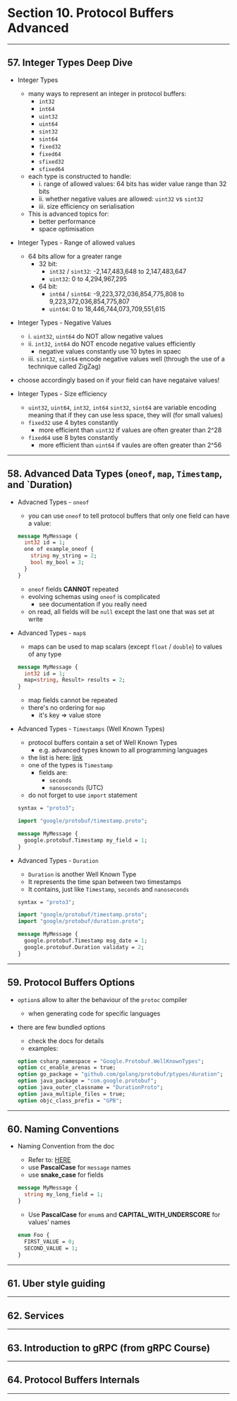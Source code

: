 # Section 10. Protocol Buffers Advanced

---

## 57. Integer Types Deep Dive

* Integer Types
  * many ways to represent an integer in protocol buffers:
    * `int32`
    * `int64`
    * `uint32`
    * `uint64`
    * `sint32`
    * `sint64`
    * `fixed32`
    * `fixed64`
    * `sfixed32`
    * `sfixed64`
  * each type is constructed to handle:
    * i. range of allowed values: 64 bits has wider value range than 32 bits
    * ii. whether negative values are allowed: `uint32` vs `sint32`
    * iii. size efficiency on serialisation
  * This is advanced topics for:
    * better performance
    * space optimisation

* Integer Types - Range of allowed values
  * 64 bits allow for a greater range
    * 32 bit:
      * `int32` / `sint32`: -2,147,483,648 to 2,147,483,647
      * `uint32`: 0 to 4,294,967,295
    * 64 bit:
      * `int64` / `sint64`: -9,223,372,036,854,775,808 to 9,223,372,036,854,775,807
      * `uint64`: 0 to 18,446,744,073,709,551,615

* Integer Types - Negative Values
  * i. `uint32`, `uint64` do NOT allow negative values
  * ii. `int32`, `int64` do NOT encode negative values efficiently
    * negative values constantly use 10 bytes in spaec
  * iii. `sint32`, `sint64` encode negative values well (through the use of a technique called ZigZag)
* choose accordingly based on if your field can have negataive values!

* Integer Types - Size efficiency
  * `uint32`, `uint64`, `int32`, `int64` `sint32`, `sint64` are variable encoding meaning that if they can use less space, they will (for small values)
  * `fixed32` use 4 bytes constantly
    * more efficient than `uint32` if values are often greater than 2^28
  * `fixed64` use 8 bytes constantly
    * more efficient than `uint64` if vaules are often greater than 2^56

---

## 58. Advanced Data Types (`oneof`, `map`, `Timestamp`, and `Duration)

* Advacned Types - `oneof`
  * you can use `oneof` to tell protocol buffers that only one field can have a value:

  ```proto
  message MyMessage {
    int32 id = 1;
    one of example_oneof {
      string my_string = 2;
      bool my_bool = 3;
    }
  }
  ```

  * `oneof` fields **CANNOT** repeated
  * evolving schemas using `oneof` is complicated
    * see documentation if you really need
  * on read, all fields will be `null` except the last one that was set at write

* Advanced Types - `map`s
  * maps can be used to map scalars (except `float` / `double`) to values of any type

  ```proto
  message MyMessage {
    int32 id = 1;
    map<string, Result> results = 2;
  }
  ```

  * map fields cannot be repeated
  * there's no ordering for `map`
    * it's key => value store

* Advanced Types - `Timestamps` (Well Known Types)
  * protocol buffers contain a set of Well Known Types
    * e.g. advanced types known to all programming languages
  * the list is here: [link](https://developers.google.com/protocol-buffers/docs/reference/csharp/class/google/protobuf/well-known-types/timestamp)
  * one of the types is `Timestamp`
    * fields are:
      * `seconds`
      * `nanoseconds` (UTC)
  * do not forget to use `import` statement

  ```proto
  syntax = "proto3";

  import "google/protobuf/timestamp.proto";

  message MyMessage {
    google.protobuf.Timestamp my_field = 1;
  }
  ```

* Advanced Types - `Duration`
  * `Duration` is another Well Known Type
  * It represents the time span between two timestamps
  * It contains, just like `Timestamp`, `seconds` and `nanoseconds`

  ```proto
  syntax = "proto3";

  import "google/protobuf/timestamp.proto";
  import "google/protobuf/duration.proto";

  message MyMessage {
    google.protobuf.Timestamp msg_date = 1;
    google.protobuf.Duration validaty = 2;
  }
  ```

---

## 59. Protocol Buffers Options

* `option`s allow to alter the behaviour of the `protoc` compiler
  * when generating code for specific languages
* there are few bundled options
  * check the docs for details
  * examples:
  
  ```proto
  option csharp_namespace = "Google.Protobuf.WellKnownTypes";
  option cc_enable_arenas = true;
  option go_package = "github.com/golang/protobuf/ptypes/duration";
  option java_package = "com.google.protobuf";
  option java_outer_classname = "DurationProto";
  option java_multiple_files = true;
  option objc_class_prefix = "GPB";
  ```

---

## 60. Naming Conventions

* Naming Convention from the doc
  * Refer to: [HERE](https://developers.google.com/protocol-buffers/docs/style)
  * use **PascalCase** for `message` names
  * use **snake_case** for fields

  ```proto
  message MyMessage {
    string my_long_field = 1;
  }
  ```

  * Use **PascalCase** for `enum`s and **CAPITAL_WITH_UNDERSCORE** for values' names

  ```proto
  enum Foo {
    FIRST_VALUE = 0;
    SECOND_VALUE = 1;
  }
  ```

---

## 61. Uber style guiding

---

## 62. Services

---

## 63. Introduction to gRPC (from gRPC Course)

---

## 64. Protocol Buffers Internals

---
